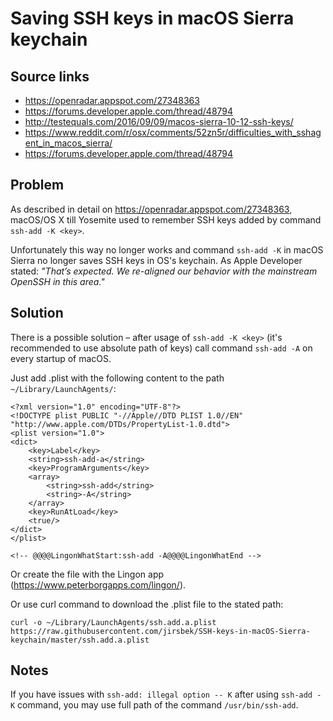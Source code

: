 # Saving SSH keys in macOS Sierra keychain

## Source links
- https://openradar.appspot.com/27348363
- https://forums.developer.apple.com/thread/48794
- http://testequals.com/2016/09/09/macos-sierra-10-12-ssh-keys/
- https://www.reddit.com/r/osx/comments/52zn5r/difficulties_with_sshagent_in_macos_sierra/
- https://forums.developer.apple.com/thread/48794

## Problem
As described in detail on https://openradar.appspot.com/27348363, macOS/OS X till Yosemite used to remember SSH keys added by command `ssh-add -K <key>`.

Unfortunately this way no longer works and command `ssh-add -K` in macOS Sierra no longer saves SSH keys in OS's keychain. As Apple Developer stated: _"That’s expected. We re-aligned our behavior with the mainstream OpenSSH in this area."_

## Solution
There is a possible solution – after usage of `ssh-add -K <key>` (it's recommended to use absolute path of keys) call command `ssh-add -A` on every startup of macOS.

Just add .plist with the following content to the path `~/Library/LaunchAgents/`:

```
<?xml version="1.0" encoding="UTF-8"?>
<!DOCTYPE plist PUBLIC "-//Apple//DTD PLIST 1.0//EN" "http://www.apple.com/DTDs/PropertyList-1.0.dtd">
<plist version="1.0">
<dict>
	<key>Label</key>
	<string>ssh-add-a</string>
	<key>ProgramArguments</key>
	<array>
		<string>ssh-add</string>
		<string>-A</string>
	</array>
	<key>RunAtLoad</key>
	<true/>
</dict>
</plist>

<!-- @@@@LingonWhatStart:ssh-add -A@@@@LingonWhatEnd -->
```

Or create the file with the Lingon app (https://www.peterborgapps.com/lingon/).

Or use curl command to download the .plist file to the stated path:

```curl -o ~/Library/LaunchAgents/ssh.add.a.plist https://raw.githubusercontent.com/jirsbek/SSH-keys-in-macOS-Sierra-keychain/master/ssh.add.a.plist```

## Notes
If you have issues with `ssh-add: illegal option -- K` after using `ssh-add -K` command, you may use full path of the command `/usr/bin/ssh-add`.

